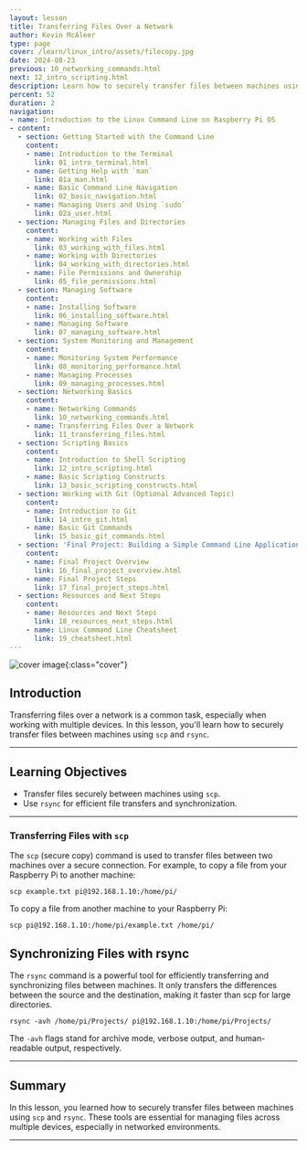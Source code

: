 ```yaml
---
layout: lesson
title: Transferring Files Over a Network
author: Kevin McAleer
type: page
cover: /learn/linux_intro/assets/filecopy.jpg
date: 2024-08-23
previous: 10_networking_commands.html
next: 12_intro_scripting.html
description: Learn how to securely transfer files between machines using scp and rsync.
percent: 52
duration: 2
navigation:
- name: Introduction to the Linux Command Line on Raspberry Pi OS
- content:
  - section: Getting Started with the Command Line
    content:
    - name: Introduction to the Terminal
      link: 01_intro_terminal.html
    - name: Getting Help with `man`
      link: 01a_man.html
    - name: Basic Command Line Navigation
      link: 02_basic_navigation.html
    - name: Managing Users and Using `sudo`
      link: 02a_user.html
  - section: Managing Files and Directories
    content:
    - name: Working with Files
      link: 03_working_with_files.html
    - name: Working with Directories
      link: 04_working_with_directories.html
    - name: File Permissions and Ownership
      link: 05_file_permissions.html
  - section: Managing Software
    content:
    - name: Installing Software
      link: 06_installing_software.html
    - name: Managing Software
      link: 07_managing_software.html
  - section: System Monitoring and Management
    content:
    - name: Monitoring System Performance
      link: 08_monitoring_performance.html
    - name: Managing Processes
      link: 09_managing_processes.html
  - section: Networking Basics
    content:
    - name: Networking Commands
      link: 10_networking_commands.html
    - name: Transferring Files Over a Network
      link: 11_transferring_files.html
  - section: Scripting Basics
    content:
    - name: Introduction to Shell Scripting
      link: 12_intro_scripting.html
    - name: Basic Scripting Constructs
      link: 13_basic_scripting_constructs.html
  - section: Working with Git (Optional Advanced Topic)
    content:
    - name: Introduction to Git
      link: 14_intro_git.html
    - name: Basic Git Commands
      link: 15_basic_git_commands.html
  - section: 'Final Project: Building a Simple Command Line Application'
    content:
    - name: Final Project Overview
      link: 16_final_project_overview.html
    - name: Final Project Steps
      link: 17_final_project_steps.html
  - section: Resources and Next Steps
    content:
    - name: Resources and Next Steps
      link: 18_resources_next_steps.html
    - name: Linux Command Line Cheatsheet
      link: 19_cheatsheet.html
---
```



![cover image]({{page.cover}}){:class="cover"}

## Introduction

Transferring files over a network is a common task, especially when working with multiple devices. In this lesson, you'll learn how to securely transfer files between machines using `scp` and `rsync`.

---

## Learning Objectives

- Transfer files securely between machines using `scp`.
- Use `rsync` for efficient file transfers and synchronization.

---

### Transferring Files with `scp`

The `scp` (secure copy) command is used to transfer files between two machines over a secure connection. For example, to copy a file from your Raspberry Pi to another machine:

    scp example.txt pi@192.168.1.10:/home/pi/

To copy a file from another machine to your Raspberry Pi:

    scp pi@192.168.1.10:/home/pi/example.txt /home/pi/

## Synchronizing Files with rsync

The `rsync` command is a powerful tool for efficiently transferring and synchronizing files between machines. It only transfers the differences between the source and the destination, making it faster than scp for large directories.

    rsync -avh /home/pi/Projects/ pi@192.168.1.10:/home/pi/Projects/

The `-avh` flags stand for archive mode, verbose output, and human-readable output, respectively.

---

## Summary

In this lesson, you learned how to securely transfer files between machines using `scp` and `rsync`. These tools are essential for managing files across multiple devices, especially in networked environments.

---
